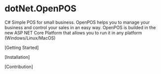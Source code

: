 # dotNet.OpenPOS
C# Simple POS for small business. OpenPOS helps you to manage your business and control your sales in an easy way. 
OpenPOS is builded in the new ASP NET Core Platform that allows you to run it in any platform (Windows/Linux/MacOS)

[Getting Started]

[Installation]

[Contribution]
